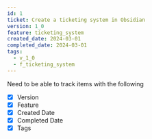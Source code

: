 ```yaml
---
id: 1
ticket: Create a ticketing system in Obsidian
version: 1_0
feature: ticketing_system
created_date: 2024-03-01
completed_date: 2024-03-01
tags:
  - v_1_0
  - f_ticketing_system
---
```

Need to be able to track items with the following
- [x] Version
- [x] Feature
- [x] Created Date
- [x] Completed Date
- [x] Tags